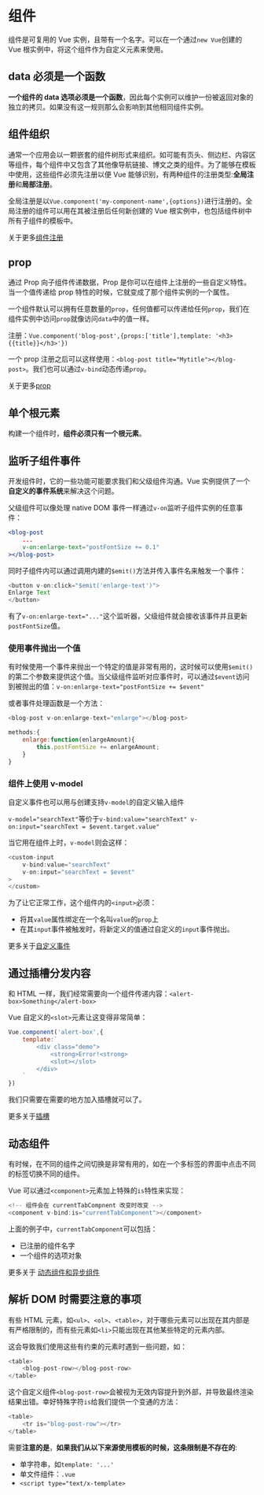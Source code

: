 # 组件

组件是可复用的 Vue 实例，且带有一个名字。可以在一个通过`new Vue`创建的 Vue 根实例中，将这个组件作为自定义元素来使用。

## data 必须是一个函数

**一个组件的 data 选项必须是一个函数**，因此每个实例可以维护一份被返回对象的独立的拷贝。如果没有这一规则那么会影响到其他相同组件实例。

## 组件组织

通常一个应用会以一颗嵌套的组件树形式来组织。如可能有页头、侧边栏、内容区等组件，每个组件中又包含了其他像导航链接、博文之类的组件。为了能够在模板中使用，这些组件必须先注册以便 Vue 能够识别，有两种组件的注册类型:**全局注册**和**局部注册**。

全局注册是以`Vue.component('my-component-name',{options})`进行注册的。全局注册的组件可以用在其被注册后任何新创建的 Vue 根实例中，也包括组件树中所有子组件的模板中。

关于更多[组件注册](./vue组件注册.md)

## prop

通过 Prop 向子组件传递数据，Prop 是你可以在组件上注册的一些自定义特性。当一个值传递给 prop 特性的时候，它就变成了那个组件实例的一个属性。

一个组件默认可以拥有任意数量的`prop`，任何值都可以传递给任何`prop`，我们在组件实例中访问`prop`就像访问`data`中的值一样。

注册：`Vue.component('blog-post',{props:['title'],template: '<h3>{{title}}</h3>'})`

一个 prop 注册之后可以这样使用：`<blog-post title="Mytitle"></blog-post>`。我们也可以通过`v-bind`动态传递`prop`。

关于更多[prop](./Prop.md)

## 单个根元素

构建一个组件时，**组件必须只有一个根元素**。

## 监听子组件事件

开发组件时，它的一些功能可能要求我们和父级组件沟通。Vue 实例提供了一个**自定义的事件系统**来解决这个问题。

父级组件可以像处理 native DOM 事件一样通过`v-on`监听子组件实例的任意事件：
```jsx
<blog-post
    ...
    v-on:enlarge-text="postFontSize += 0.1"
></blog-post>
```
同时子组件内可以通过调用内建的`$emit()`方法并传入事件名来触发一个事件：
```js
<button v-on:click="$emit('enlarge-text')">
Enlarge Text
</button>
```
有了`v-on:enlarge-text="..."`这个监听器，父级组件就会接收该事件并且更新`postFontSize`值。

### 使用事件抛出一个值

有时候使用一个事件来抛出一个特定的值是非常有用的，这时候可以使用`$emit()`的第二个参数来提供这个值。当父级组件监听对应事件时，可以通过`$event`访问到被抛出的值：`v-on:enlarge-text="postFontSize += $event"` 

或者事件处理函数是一个方法：
```js
<blog-post v-on:enlarge-text="enlarge"></blog-post>

methods:{
    enlarge:function(enlargeAmount){
        this.postFontSize += enlargeAmount;
    }
}
```

### 组件上使用 v-model

自定义事件也可以用与创建支持`v-model`的自定义输入组件

`v-model="searchText"`等价于`v-bind:value="searchText" v-on:input="searchText = $event.target.value"`

当它用在组件上时，`v-model`则会这样：
```js
<custom-input
    v-bind:value="searchText"
    v-on:input="searchText = $event"
>
</custom>
```

为了让它正常工作，这个组件内的`<input>`必须：
- 将其`value`属性绑定在一个名叫`value`的`prop`上
- 在其`input`事件被触发时，将新定义的值通过自定义的`input`事件抛出。

更多关于[自定义事件][2]

## 通过插槽分发内容

和 HTML 一样，我们经常需要向一个组件传递内容：`<alert-box>Something</alert-box>`

Vue 自定义的`<slot>`元素让这变得非常简单：
```js
Vue.component('alert-box',{
    template:`
        <div class="demo">
            <strong>Error!<strong>
            <slot></slot>
        </div>
    `
})
```
我们只需要在需要的地方加入插槽就可以了。

更多关于[插槽][3]

## 动态组件

有时候，在不同的组件之间切换是非常有用的，如在一个多标签的界面中点击不同的标签切换不同的组件。

Vue 可以通过`<component>`元素加上特殊的`is`特性来实现：
```js
<!-- 组件会在 currentTabCompnent 改变时改变 -->
<component v-bind:is="currentTabComponent"></component>
```
上面的例子中，`currentTabComponent`可以包括：
- 已注册的组件名字
- 一个组件的选项对象

更多关于 [动态组件和异步组件][4]

## 解析 DOM 时需要注意的事项

有些 HTML 元素，如`<ul>`、`<ol>`、`<table>`，对于哪些元素可以出现在其内部是有严格限制的，而有些元素如`<li>`只能出现在其他某些特定的元素内部。

这会导致我们使用这些有约束的元素时遇到一些问题，如：
```js
<table>
    <blog-post-row></blog-post-row>
</table>
```
这个自定义组件`<blog-post-row>`会被视为无效内容提升到外部，并导致最终渲染结果出错。幸好特殊字符`is`给我们提供一个变通的方法：
```js
<table>
    <tr is="blog-post-row"></tr>
</table>
```

需要**注意的是**，**如果我们从以下来源使用模板的时候，这条限制是不存在的**:

- 单字符串，如`template: '...'`
- 单文件组件：`.vue`
- `<script type="text/x-template>`



[2]:./自定义事件.md
[3]:https://www.baidu.com
[4]:./动态组件和异步组件
